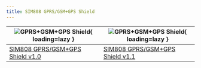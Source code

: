 ```yaml
---
title: SIM808 GPRS/GSM+GPS Shield
---
```


| ![GPRS+GSM+GPS Shield](https://wiki.elecrow.com/images/thumb/f/fc/GPRS%2BGSM%2BGPS_Shield.jpg/200px-GPRS%2BGSM%2BGPS_Shield.jpg){ loading=lazy } | ![GPRS+GSM+GPS Shield](https://wiki.elecrow.com/images/thumb/f/fc/GPRS%2BGSM%2BGPS_Shield.jpg/200px-GPRS%2BGSM%2BGPS_Shield.jpg){ loading=lazy } |
|---|---|
| [SIM808 GPRS/GSM+GPS Shield v1.0](./sim808-gprsgsm%2Bgps-shield-v1.0.md "SIM808 GPRS/GSM+GPS Shield v1.0") | [SIM808 GPRS/GSM+GPS Shield v1.1](./sim808-gprsgsm%2Bgps-shield-v1.1.md "SIM808 GPRS/GSM+GPS Shield v1.1") |